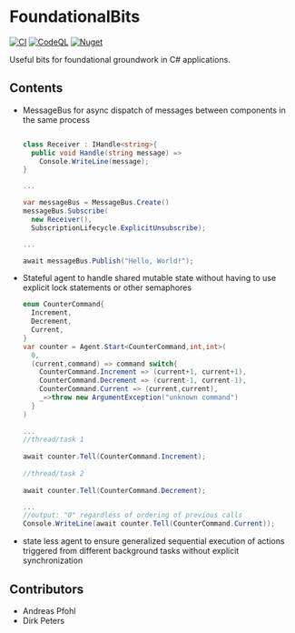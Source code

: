# FoundationalBits

[![CI](https://github.com/bridgefield/FoundationalBits/actions/workflows/ci.yml/badge.svg)](https://github.com/bridgefield/FoundationalBits/actions/workflows/ci.yml) [![CodeQL](https://github.com/bridgefield/FoundationalBits/actions/workflows/codeql-analysis.yml/badge.svg)](https://github.com/bridgefield/FoundationalBits/actions/workflows/codeql-analysis.yml) [![Nuget](https://img.shields.io/nuget/v/bridgefield.FoundationalBits)](https://www.nuget.org/packages/bridgefield.FoundationalBits/)

Useful bits for foundational groundwork in C# applications.

## Contents

- MessageBus for async dispatch of messages between components in the same
  process
  ```csharp 
  
  class Receiver : IHandle<string>{
    public void Handle(string message) =>
      Console.WriteLine(message);
  }
  
  ...
  
  var messageBus = MessageBus.Create()
  messageBus.Subscribe(
    new Receiver(),
    SubscriptionLifecycle.ExplicitUnsubscribe);
  
  ...
  
  await messageBus.Publish("Hello, World!");
  
  ```
- Stateful agent to handle shared mutable state without having to use explicit
  lock statements or other semaphores
  ```csharp
  enum CounterCommand{
    Increment,
    Decrement,
    Current,
  }
  var counter = Agent.Start<CounterCommand,int,int>(
    0,
    (current,command) => command switch{
      CounterCommand.Increment => (current+1, current+1),
      CounterCommand.Decrement => (current-1, current-1),
      CounterCommand.Current => (current,current),
      _=>throw new ArgumentException("unknown command")
    }
  )
    
  ... 
  //thread/task 1
    
  await counter.Tell(CounterCommand.Increment);
    
  //thread/task 2
    
  await counter.Tell(CounterCommand.Decrement);
  
  ...
  //output: "0" regardless of ordering of previous calls
  Console.WriteLine(await counter.Tell(CounterCommand.Current));
  ```
- state less agent to ensure generalized sequential execution of actions
  triggered from different background tasks without explicit synchronization

## Contributors

- Andreas Pfohl
- Dirk Peters
